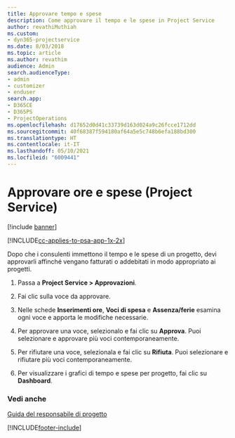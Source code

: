 ```yaml
---
title: Approvare tempo e spese
description: Come approvare il tempo e le spese in Project Service
author: revathiMuthiah
ms.custom:
- dyn365-projectservice
ms.date: 8/03/2018
ms.topic: article
ms.author: revathim
audience: Admin
search.audienceType:
- admin
- customizer
- enduser
search.app:
- D365CE
- D365PS
- ProjectOperations
ms.openlocfilehash: d17652d0d41c33739d163d024a9c26fcce1712dd
ms.sourcegitcommit: 40f68387f594180af64a5e5c748b6efa188bd300
ms.translationtype: HT
ms.contentlocale: it-IT
ms.lasthandoff: 05/10/2021
ms.locfileid: "6009441"
---
```

# <a name="approve-time-and-expenses-project-service"></a>Approvare ore e spese (Project Service)

[!include [banner](../includes/psa-now-project-operations.md)]

[!INCLUDE[cc-applies-to-psa-app-1x-2x](../includes/cc-applies-to-psa-app-1x-2x.md)]

Dopo che i consulenti immettono il tempo e le spese di un progetto, devi approvarli affinché vengano fatturati o addebitati in modo appropriato ai progetti.  
  
1.  Passa a **Project Service > Approvazioni**.  
  
2.  Fai clic sulla voce da approvare.  
  
3.  Nelle schede **Inserimenti ore**, **Voci di spesa** e **Assenza/ferie** esamina ogni voce e apporta le modifiche necessarie.  
  
4.  Per approvare una voce, selezionalo e fai clic su **Approva**. Puoi selezionare e approvare più voci contemporaneamente.  
  
5.  Per rifiutare una voce, selezionala e fai clic su **Rifiuta**. Puoi selezionare e rifiutare più voci contemporaneamente.  
  
6.  Per visualizzare i grafici di tempo e spese per progetto, fai clic su **Dashboard**.  
  
### <a name="see-also"></a>Vedi anche  
 [Guida del responsabile di progetto](../psa/project-manager-guide.md)


[!INCLUDE[footer-include](../includes/footer-banner.md)]